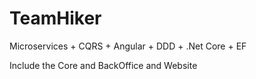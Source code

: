 # TeamHiker

Microservices + CQRS + Angular + DDD + .Net Core + EF

Include the Core and BackOffice and Website
